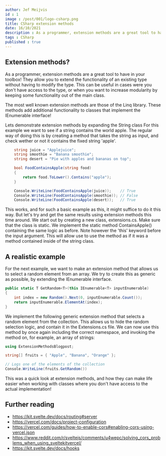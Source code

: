 ```yaml
---
author: Jef Meijvis
id : 1
image : /post/001/logo-csharp.png
title: CSharp extension methods
date: 16/10/2021
description : As a programmer, extension methods are a great tool to have in your toolbox! They allow you to extend the functionality of an existing type without having to modify the type.
tags : CSharp
published : true
---
```


## Extension methods?

As a programmer, extension methods are a great tool to have in your toolbox! They allow you to extend the functionality of an existing type without having to modify the type. This can be useful in cases were you don't have access to the type, or when you want to increase modularity by keeping some functionality out of the main class.

The most well known extension methods are those of the Linq library. These methods add additional functionality to classes that implement the IEnumerable interface!

Lets demonstrate extension methods by expanding the String class For this example we want to see if a string contains the world apple. The regular way of doing this is by creating a method that takes the string as input, and check wether or not it contains the fixed string 'apple'.

```csharp
    string juice = "Applejuice";
    string smoothie = "Banana smoothie";
    string desert = "Pie with apples and bananas on top";

    bool FoodContainsApple(string food)
    {
        return food.ToLower().Contains("apple");
    }

    Console.WriteLine(FoodContainsApple(juice));    // True
    Console.WriteLine(FoodContainsApple(smoothie)); // False
    Console.WriteLine(FoodContainsApple(desert));   // True
```

This works, and for such a basic example as this, it might suffice to do it this way. But let's try and get the same results using extension methods this time around. We start out by creating a new class, extensions.cs. Make sure that the class is static. We implement the static method ContainsApple() containing the same logic as before. Note however the 'this' keyword before the input argument. This will allow use to use the method as if it was a method contained inside of the string class.

## A realistic example
For the next example, we want to make an extension method that allows us to select a random element from an array. We try to create this as generic as possible, by extending the IEnumerable interface.

```csharp
public static T GetRandom<T>(this IEnumerable<T> inputEnumerable)
{
    int index = new Random().Next(0, inputEnumerable.Count());
    return inputEnumerable.ElementAt(index);
}
```

We implement the following generic extension method that selects a random element from the collection. This allows us to hide the random selection logic, and contain it in the Extensions.cs file. We can now use this method by once again including the correct namespace, and invoking the method on, for example, an array of strings:
```csharp
using ExtensionMethodsBlogpost;

string[] fruits = { "Apple", "Banana", "Orange" };

// Logs one of the elements of the collection
Console.WriteLine(fruits.GetRandom())
```
This was a quick look at extension methods, and how they can make life easier when working with classes where you don't have access to the actual implementation!
 
## Further reading
- https://kit.svelte.dev/docs/routing#server
- https://vercel.com/docs/project-configuration
- https://vercel.com/guides/how-to-enable-cors#enabling-cors-using-vercel.json
- https://www.reddit.com/r/sveltejs/comments/u4wepc/solving_cors_problems_when_using_sveltekitvercel/
- https://kit.svelte.dev/docs/hooks
